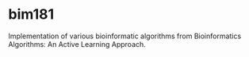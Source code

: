 # bim181
Implementation of various bioinformatic algorithms from Bioinformatics Algorithms: An Active Learning Approach. 
